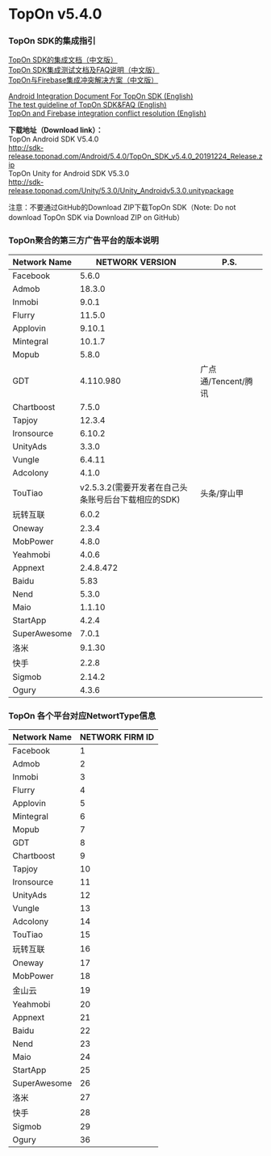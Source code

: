# TopOn v5.4.0

<h3>TopOn SDK的集成指引</h3>

[TopOn SDK的集成文档（中文版）](zh/Android_TopOn_SDK_集成文档.md)<br>
[TopOn SDK集成测试文档及FAQ说明（中文版）](zh/TopOnSDK集成测试及FAQ说明.md)<br>
[TopOn与Firebase集成冲突解决方案（中文版）](zh/TopOn与Firebase集成冲突解决方案.md)

[Android Integration Document For TopOn SDK (English)](en/Android_Integration_Document_For_TopOn_SDK.md)<br>
[The test guideline of TopOn SDK&FAQ (English)](en/The_test_guideline_of_TopOn_SDK&FAQ.md)<br>
[TopOn and Firebase integration conflict resolution (English)](en/TopOn_and_Firebase_integration_conflict_resolution.md)<br>

**下载地址（Download link）：**<br>
TopOn Android SDK V5.4.0<br>
http://sdk-release.toponad.com/Android/5.4.0/TopOn_SDK_v5.4.0_20191224_Release.zip <br>
TopOn Unity for Android SDK V5.3.0<br>
http://sdk-release.toponad.com/Unity/5.3.0/Unity_Androidv5.3.0.unitypackage <br>

注意：不要通过GitHub的Download ZIP下载TopOn SDK（Note: Do not download TopOn SDK via Download ZIP on GitHub）

<h3>TopOn聚合的第三方广告平台的版本说明</h3>

| Network Name| NETWORK VERSION| P.S. |
|---|---|---|
|Facebook | 5.6.0|  |
|Admob | 18.3.0 |  |
|Inmobi | 9.0.1 |   |
|Flurry| 11.5.0 |   |
|Applovin| 9.10.1 |   |
|Mintegral | 10.1.7 |  |
|Mopub | 5.8.0 |  |
|GDT | 4.110.980| 广点通/Tencent/腾讯 |
|Chartboost | 7.5.0|  | 
|Tapjoy | 12.3.4 |  |
|Ironsource | 6.10.2|  |
|UnityAds | 3.3.0 |  |
|Vungle | 6.4.11 |   |
|Adcolony | 4.1.0 |   |
|TouTiao|v2.5.3.2(需要开发者在自己头条账号后台下载相应的SDK)| 头条/穿山甲 |
|玩转互联 | 6.0.2  |  |
|Oneway|2.3.4|  |
|MobPower | 4.8.0 |  |
|Yeahmobi|4.0.6 |  |
|Appnext|2.4.8.472|  |
|Baidu|5.83 |  |
|Nend|5.3.0 |  |
|Maio|1.1.10 |  |
|StartApp|4.2.4|  |
|SuperAwesome|7.0.1|  |
|洛米|9.1.30|  |
|快手|2.2.8|  |
|Sigmob|2.14.2|  |
|Ogury|4.3.6|  |

<h3>TopOn 各个平台对应NetwortType信息</h3>

| Network Name| NETWORK FIRM ID|
|---|---|
|Facebook | 1 |
|Admob | 2 |
|Inmobi | 3 | 
|Flurry| 4 | 
|Applovin| 5 | 
|Mintegral | 6 |
|Mopub | 7 |
|GDT | 8|
|Chartboost | 9| 
|Tapjoy | 10 |
|Ironsource | 11|
|UnityAds | 12 |
|Vungle | 13 | 
|Adcolony | 14 | 
|TouTiao|15|
|玩转互联 | 16 |
|Oneway|17|
|MobPower | 18 |
|金山云 | 19 |
|Yeahmobi|20|
|Appnext|21|
|Baidu|22|
|Nend|23|
|Maio|24|
|StartApp |25|
|SuperAwesome |26|
|洛米|27|
|快手|28|
|Sigmob |29|
|Ogury |36|


